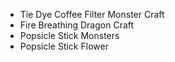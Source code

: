 - Tie Dye Coffee Filter Monster Craft
- Fire Breathing Dragon Craft
- Popsicle Stick Monsters
- Popsicle Stick Flower
